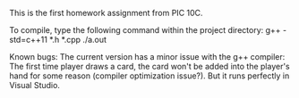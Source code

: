 This is the first homework assignment from PIC 10C.

To compile, type the following command within the project directory:
   g++ -std=c++11 *.h *.cpp
   ./a.out

Known bugs:
The current version has a minor issue with the g++ compiler:
The first time player draws a card, the card won't be added into the 
player's hand for some reason (compiler optimization issue?).
But it runs perfectly in Visual Studio.